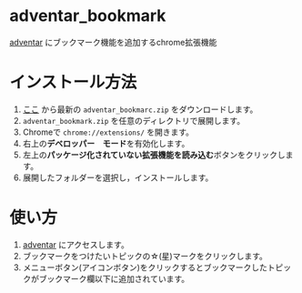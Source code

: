# adventar_bookmark
[adventar](https://adventar.org) にブックマーク機能を追加するchrome拡張機能

# インストール方法
1. [ここ](https://github.com/segre5458/adventar_bookmark/releases/tag/v1.0.0) から最新の `adventar_bookmarc.zip` をダウンロードします。
2. `adventar_bookmark.zip` を任意のディレクトリで展開します。
3. Chromeで `chrome://extensions/` を開きます。
4. 右上の**デベロッパー　モード**を有効化します。
5. 左上の**パッケージ化されていない拡張機能を読み込む**ボタンをクリックします。
6. 展開したフォルダーを選択し，インストールします。

# 使い方
1. [adventar](https://adventar.org/) にアクセスします。
2. ブックマークをつけたいトピックの☆(星)マークをクリックします。
3. メニューボタン(アイコンボタン)をクリックするとブックマークしたトピックがブックマーク欄以下に追加されています。
